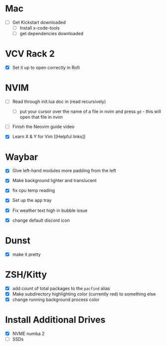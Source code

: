 # Mac 
- [ ] Get Kickstart downloaded
	- [ ] Install x-code-tools 
	- [ ] get dependencies downloaded

# VCV Rack 2
- [x] Set it up to open correctly in Rofi 

# NVIM
- [ ] Read through init.lua doc in (read recursively)
	- [ ] put your cursor over the name of a file in nvim and press `gd` - this will open that file in nvim 
- [ ] Finish the Neovim guide video 
- [x] Learn X & Y for Vim [[Helpful links]]


# Waybar 
- [x] Give left-hand modules more padding from the left 
- [x] Make background lighter and translucent 
- [x] fix cpu temp reading 
- [x] Set up the app tray 
- [x] Fix weather text high in bubble issue 
- [x] change default discord icon
 

# Dunst
- [x] make it pretty 

# ZSH/Kitty
- [x] add count of total packages to the `pacfind` alias 
- [x] Make subdirectory highlighting color (currently red) to something else 
- [x] change running background process color 

# Install Additional Drives
- [x] NVME numba 2
- [ ] SSDs 
